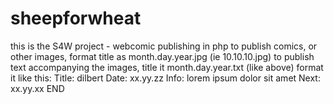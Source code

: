 # sheepforwheat
this is the S4W project - webcomic publishing in php
to publish comics, or other images, format title as month.day.year.jpg (ie 10.10.10.jpg)
to publish text accompanying the images, title it month.day.year.txt (like above)
format it like this:
Title: dilbert
Date: xx.yy.zz
Info: lorem ipsum dolor sit amet
Next: xx.yy.xx
END

